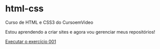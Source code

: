 # html-css
 Curso de HTML e CSS3 do CursoemVideo
 
 Estou aprendendo a criar sites e agora vou gerenciar meus repositórios!

<a href="https://atosadryan.github.io/html-css/exercícios/ex001/index.html">Executar o exercício 001</a>